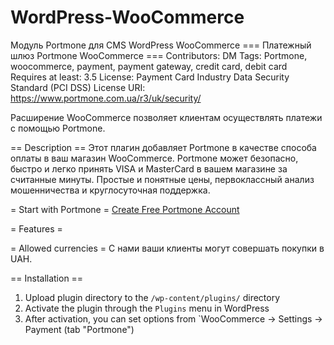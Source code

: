 # WordPress-WooCommerce
Модуль Portmone для CMS WordPress WooCommerce
=== Платежный шлюз Portmone WooCommerce ===
Contributors: DM
Tags: Portmone, woocommerce, payment, payment gateway, credit card, debit card
Requires at least: 3.5
License: Payment Card Industry Data Security Standard (PCI DSS)
License URI: https://www.portmone.com.ua/r3/uk/security/

Расширение WooCommerce позволяет клиентам осуществлять платежи с помощью Portmone.

== Description ==
Этот плагин добавляет Portmone в качестве способа оплаты в ваш магазин WooCommerce. Portmone может безопасно, быстро и легко принять VISA и MasterCard в вашем магазине за считанные минуты. Простые и понятные цены, первоклассный анализ мошенничества и круглосуточная поддержка.

= Start with Portmone =
[Create Free Portmone Account](https://www.portmone.com.ua/r3/ru/)

= Features =

= Allowed currencies =
С нами ваши клиенты могут совершать покупки в UAH.

== Installation ==
1. Upload plugin directory to the `/wp-content/plugins/` directory
2. Activate the plugin through the `Plugins` menu in WordPress
3. After activation, you can set options from `WooCommerce -> Settings -> Payment (tab "Portmone")
